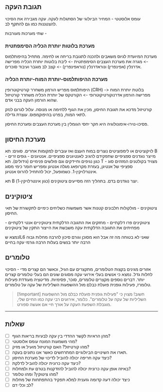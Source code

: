 ## תגובת העקה
עומס אלוסטטי - המחיר הביולוגי של הסתגלות לעקה.
עקה מגבירה את הסיכוי להצטננות כמו גם להתקף לב.

שתי מערכות מעורבות - 
### מערכת בלוטות יותרת הכליה הסימפתטית
מערכת המיועדת לגיוס משאבים ולהכנה לתגובת בריחה או לחימה.
מתחיל בהיפותלמוס -> מגרה את מערכת העצבים הסימפתטית -> ליבת בלוטות יותרת הכליה מפרישה אדרנלין (אפינפרין) ונוראדרנלין (נוראפינפרין) -> קצב לב מוגבר ועיבוד סוכרים.
### מערכת ההיפותלמוס-יותרת המוח-יותרת הכליה
היפותלמוס מפריש הורמון משחרר קורטיקוטרופין (CRH) -> בלוטת יותרת המוח מפרישה הורמון אדרנוקורטיקוטרופי -> הקורטקס של יותרת הכליה משחרר קורטיזול שהוא הורמון העקה בבני אדם.

קורטיזול מדכא את תגובת החיסון, מכין את הגוף ללחימה או מנוסה. עלול לגרום לנזק לתאי המוח, בפרט בהיפוקמפוס. עוצרת גדילה.


פסיכו-נוירו-אימונולוגיה היא חקר יחסי הגומלין בין מערכת העצבים ומערכת החיסון.

## מערכת החיסון
לויקוציטים או לימפוציטים נוצרים במוח העצם ואז עוברים למקומות אחרים.
סוגים:
תא B - מייצר נוגדנים ספציפיים שתפקידם להגיב לאנטיגנים ספציפיים.
אנטיגנים - גופים זרים כגון נגיפים וחיידקים וגם פולשים פנימיים (גידולים).
תא T - מצויד בקולטנים המזהים סוג ספציפי של אנטיגן, בעזרת מקרופאג מגלה אנטיגן ומפריש חומר כימי מסוג אינטרלויקין-1. כשמופעל, יכול להתחיל להרוס אנטיגן.

תא B יוצר נוגדנים בדם. בתהליך הזה מסייעים ציטוקינים (כגון אינטרלויקין-1).

## ציטוקינים
ציטוקינים - מולקולות חלבונים קטנות אשר משמשות כשליחים כימיים לתקשורת של תאי החיסון.

ציטוקינים פרו דלקתיים - מחזקים את התגובה הדלקתית
ציטוקיניים אנטי דלקתיים - מפחיתים את התגובה הדלקתית
עקה משבשת את הייצור התקין של ציטוקינים

נמצא שIL6 שאני לא בטוחה מה זה אבל הוא מסוכן וגורם סיכון להרבה מחלות גבוה הרבה יותר בנשים בעלות הרבה גורמי עקה בחיים

## טלומרים
אזורים מגינים בקצות הטלומרים, מתקצרים עם הגיל, וכאשר הם קצרים מדי - הסיכוי לחלות גדל.
נמצא כי אנשים בעלי אירועי עקה מסוגים שונים הם בעלי טלומרים קצרים יותר. 
דברים נוספים מקצרים טלומרים, סוכר, פסימיות. מדיטציה מעודדת פעילות טלומרז, פעילות גופנית פועלת כבלם מול ההשפעות השליליות של עקה על טלומרים.

>[!important] חשוב!
>מצוין כי "פעילות גופנית פועלת כבלם מול ההשפעות השליליות של עקה על טלומרים". כלומר, אירועים רבי עקה כמו החיים שלי, מוגבלת השפעת העקה על אורך חיי אם אעשה ספורט.

___
## שאלות
- [ ] מהן הראיות לקשר ההדדי בין עקה לבעיות בריאות הגוף?
- [ ] מהי משמעות המונח עומס אלוסטטי?
- [ ] מהו קורטיזול? האם קורטיזול מועיל או מזיק?
- [ ] תארו את השינויים הביולוגיים המתרחשים כאשר אנו נתונים בעקה.
- [ ] כיצד עקה חריפה יכולה להוביל לדיכוי של מערכת החיסון?
- [ ] כיצד עקה כרונית יכולה להוביל לדלקת?
- [ ] באיזה אופן עקה כרונית יכולה להוביל להזדקנות בטרם עת ולמחלות?
- [ ] מהו ציטוקין? ומהו טלומר?
- [ ] כיצד יכולה דעה קדומה גזענית למלא תפקיד בהתפתחות של מחלות
- [ ] לב וכלי דם?